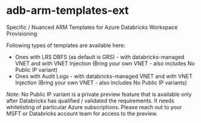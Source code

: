 # adb-arm-templates-ext
Specific / Nuanced ARM Templates for Azure Databricks Workspace Provisioning

Following types of templates are available here:
* Ones with LRS DBFS (as default is GRS) - with databricks-managed VNET and with VNET Injection (Bring your own VNET - also includes No Public IP variant)
* Ones with Audit Logs - with databricks-managed VNET and with VNET Injection (Bring your own VNET - also includes No Public IP variants)

*Note:* No Public IP variant is a private preview feature that is available only after Databricks has qualified / validated the requirements. It needs whitelisting of particular Azure subscriptions. Please reach out to your MSFT or Databricks account team for access to the preview.

